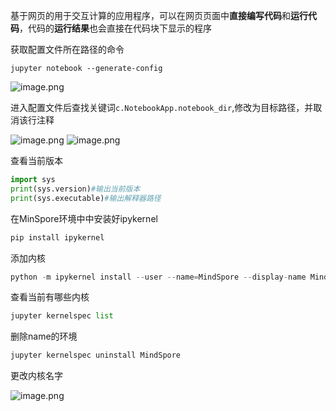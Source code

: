 基于网页的用于交互计算的应用程序，可以在网页页面中**直接编写代码**和**运行代码**，代码的**运行结果**也会直接在代码块下显示的程序


获取配置文件所在路径的命令
```
jupyter notebook --generate-config
```
![image.png](https://yaaame-1317851743.cos.ap-beijing.myqcloud.com/undefinedPasted%20image%2020230303211648.png)
 

进入配置文件后查找关键词`c.NotebookApp.notebook_dir`,修改为目标路径，并取消该行注释

![image.png](https://yaaame-1317851743.cos.ap-beijing.myqcloud.com/undefinedPasted%20image%2020230303212635.png)
![image.png](https://yaaame-1317851743.cos.ap-beijing.myqcloud.com/undefinedPasted%20image%2020230303212908.png)



查看当前版本
```python
import sys
print(sys.version)#输出当前版本
print(sys.executable)#输出解释器路径

```

在MinSpore环境中中安装好ipykernel
```python
pip install ipykernel

```
添加内核
```python
python -m ipykernel install --user --name=MindSpore --display-name MindSpore
```
查看当前有哪些内核
```python
jupyter kernelspec list

```
删除name的环境
```python
jupyter kernelspec uninstall MindSpore
```



更改内核名字

![image.png](https://yaaame-1317851743.cos.ap-beijing.myqcloud.com/undefinedPasted%20image%2020230307120253.png)